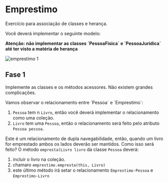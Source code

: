# Emprestimo
Exercício para associação de classes e herança.

Você deverá implementar o seguinte modelo:

**Atenção: não implementar as classes ´PessoaFisica´ e ´PessoaJuridica´ até ter visto a matéria de herança**


![emprestimo 1](https://user-images.githubusercontent.com/20231710/30089356-9a7d03f0-9282-11e7-91ac-10fccbe08198.png)

## Fase 1

Implemente as classes e os métodos acessores. Nâo existem grandes complicações.

Vamos observar o relacionamento entre ´Pessoa´ e ´Emprestimo´:
1. `Pessoa` tem n `Livro`, então você deverá implementar o relacionamento como uma coleção. 
2. `Livro` tem uma `Pessoa`, então o relacionamento será feito pelo atributo `Pessoa pessoa`.

Este é um relacionamento de dupla navegabilidade, então, quando um livro for emprestado ambos os lados deverão ser mantidos. Como isso será feito?
O método `empresta(Livro livro` da classe `Pessoa` deverá:
1. incluir o livro na coleção.
2. chamaro `emprestimo.empresta(this, Livro)`
3. este último método irá setar o relacionamento `Emprestimo-Pessoa` e `Emprestimo-Livro`


